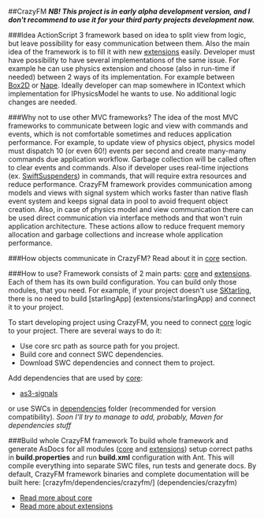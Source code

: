 ##CrazyFM
**_NB! This project is in early alpha development version, and I don't recommend to use it for your third party projects development now._**
 
###Idea
ActionScript 3 framework based on idea to split view from logic, but leave possibility for easy communication between them.
Also the main idea of the framework is to fill it with new [extensions](extensions) easily.
Developer must have possibility to have several implementations of the same issue.
For example he can use physics extension and choose (also in run-time if needed) between 2 ways of its implementation.
For example between [Box2D](https://github.com/erincatto/Box2D) or [Nape](https://github.com/deltaluca/www.napephys.com). Ideally
developer can map somewhere in IContext which implementation for IPhysicsModel he wants to use.
No additional logic changes are needed.

###Why not to use other MVC frameworks?
The idea of the most MVC frameworks to communicate between logic and view with commands and events, which is not comfortable sometimes and
reduces application performance.
For example, to update view of physics object, physics model must dispatch 10 (or even 60!) events per second and create many-many
commands due application workflow. Garbage collection will be called often to clear events and commands. Also if developer uses real-time
 injections (ex. [SwiftSuspenders](https://github.com/robotlegs/swiftsuspenders)) in commands, that will require extra resources and 
 reduce performance. CrazyFM framework provides communication among models and views with signal system which works faster than native 
 flash event system and keeps signal data in pool to avoid frequent object creation. Also, in case of physics model and view 
 communication there can be used direct communication via interface methods and that won't ruin application architecture. These actions 
 allow to reduce frequent memory allocation and garbage collections and increase whole application performance.

###How objects communicate in CrazyFM?
Read about it in [core](core) section.

###How to use?
Framework consists of 2 main parts: [core](core) and [extensions](extensions).
Each of them has its own build configuration. You can build only those modules, that you need.
For example, if your project doesn't use [SKtarling](https://github.com/Gamua/Starling-Framework), there is no need to build [starlingApp]
(extensions/starlingApp) and connect it to your project.

To start developing project using CrazyFM, you need to connect [core](core) logic to your project.
There are several ways to do it:
 * Use core src path as source path for you project.
 * Build core and connect SWC dependencies.
 * Download SWC dependencies and connect them to project.

Add dependencies that are used by [core](core):
 * [as3-signals](https://github.com/robertpenner/as3-signals)

or use SWCs in [dependencies](dependencies) folder (recommended for version compatibility).
*Soon I'll try to manage to add, probably, Maven for dependencies stuff*

###Build whole CrazyFM framework
To build whole framework and generate AsDocs for all modules ([core](core) and [extensions](extensions)) setup correct paths in
**build.properties** and run **build.xml** configuration with Ant. This will compile everything into separate SWC files, run tests and
generate docs. By default, CrazyFM framework binaries and complete documentation will be built here: [crazyfm/dependencies/crazyfm/]
(dependencies/crazyfm)

- [Read more about core](core)
- [Read more about extensions](extensions)